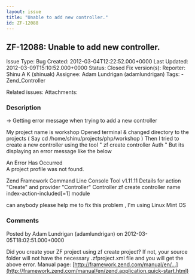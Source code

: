 ```yaml
---
layout: issue
title: "Unable to add new controller."
id: ZF-12088
---
```


ZF-12088: Unable to add new controller.
---------------------------------------

 Issue Type: Bug Created: 2012-03-04T12:22:52.000+0000 Last Updated: 2012-03-09T15:10:52.000+0000 Status: Closed Fix version(s): 
 Reporter:  Shinu A K (shinuak)  Assignee:  Adam Lundrigan (adamlundrigan)  Tags: - Zend\_Controller
 
 Related issues: 
 Attachments: 
### Description

-> Getting error message when trying to add a new controller

My project name is workshop Opened terminal & changed directory to the projects ( Say cd /home/shinu/projects/php/workshop ) Then I tried to create a new controller using the tool " zf create controller Auth " But its displaying an error message like the below

An Error Has Occurred  
 A project profile was not found.

Zend Framework Command Line Console Tool v1.11.11 Details for action "Create" and provider "Controller" Controller zf create controller name index-action-included[=1] module

can anybody please help me to fix this problem , I'm using Linux Mint OS

 

 

### Comments

Posted by Adam Lundrigan (adamlundrigan) on 2012-03-05T18:02:51.000+0000

Did you create your ZF project using zf create project? If not, your source folder will not have the necessary .zfproject.xml file and you will get the above error. Manual page: [http://framework.zend.com/manual/en/…](http://framework.zend.com/manual/en/zend.application.quick-start.html)

 

 